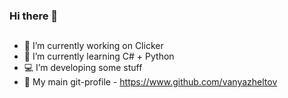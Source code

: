 ### Hi there 👋


##
- 🔭 I’m currently working on Clicker
- 🌱 I’m currently learning C# + Python
- 💻 I’m developing some stuff
- 🐛 My main git-profile - https://www.github.com/vanyazheltov

